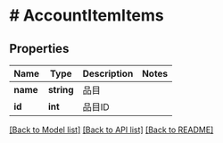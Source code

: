 # # AccountItemItems

## Properties

Name | Type | Description | Notes
------------ | ------------- | ------------- | -------------
**name** | **string** | 品目 | 
**id** | **int** | 品目ID | 

[[Back to Model list]](../../README.md#documentation-for-models) [[Back to API list]](../../README.md#documentation-for-api-endpoints) [[Back to README]](../../README.md)


